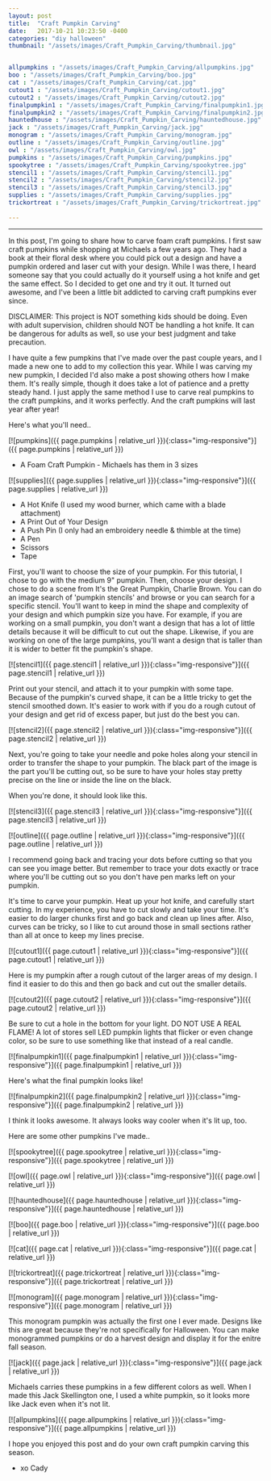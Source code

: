 ```yaml
---
layout: post
title:  "Craft Pumpkin Carving"
date:   2017-10-21 10:23:50 -0400
categories: "diy halloween"
thumbnail: "/assets/images/Craft_Pumpkin_Carving/thumbnail.jpg"


allpumpkins : "/assets/images/Craft_Pumpkin_Carving/allpumpkins.jpg"
boo : "/assets/images/Craft_Pumpkin_Carving/boo.jpg"
cat : "/assets/images/Craft_Pumpkin_Carving/cat.jpg"
cutout1 : "/assets/images/Craft_Pumpkin_Carving/cutout1.jpg"
cutout2 : "/assets/images/Craft_Pumpkin_Carving/cutout2.jpg"
finalpumpkin1 : "/assets/images/Craft_Pumpkin_Carving/finalpumpkin1.jpg"
finalpumpkin2 : "/assets/images/Craft_Pumpkin_Carving/finalpumpkin2.jpg"
hauntedhouse : "/assets/images/Craft_Pumpkin_Carving/hauntedhouse.jpg"
jack : "/assets/images/Craft_Pumpkin_Carving/jack.jpg"
monogram : "/assets/images/Craft_Pumpkin_Carving/monogram.jpg"
outline : "/assets/images/Craft_Pumpkin_Carving/outline.jpg"
owl : "/assets/images/Craft_Pumpkin_Carving/owl.jpg"
pumpkins : "/assets/images/Craft_Pumpkin_Carving/pumpkins.jpg"
spookytree : "/assets/images/Craft_Pumpkin_Carving/spookytree.jpg"
stencil1 : "/assets/images/Craft_Pumpkin_Carving/stencil1.jpg"
stencil2 : "/assets/images/Craft_Pumpkin_Carving/stencil2.jpg"
stencil3 : "/assets/images/Craft_Pumpkin_Carving/stencil3.jpg"
supplies : "/assets/images/Craft_Pumpkin_Carving/supplies.jpg"
trickortreat : "/assets/images/Craft_Pumpkin_Carving/trickortreat.jpg"
  
---
```

---
In this post, I'm going to share how to carve foam craft pumpkins. I first saw craft pumpkins while shopping at Michaels a few years ago. They had a book at their floral desk where you could pick out a design and have a pumpkin ordered and laser cut with your design. While I was there, I heard someone say that you could actually do it yourself using a hot knife and get the same effect. So I decided to get one and try it out. It turned out awesome, and I've been a little bit addicted to carving craft pumpkins ever since.

DISCLAIMER: This project is NOT something kids should be doing. Even with adult supervision, children should NOT be handling a hot knife. It can be dangerous for adults as well, so use your best judgment and take precaution.

I have quite a few pumpkins that I've made over the past couple years, and I made a new one to add to my collection this year. While I was carving my new pumpkin, I decided I'd also make a post showing others how I make them. It's really simple, though it does take a lot of patience and a pretty steady hand. I just apply the same method I use to carve real pumpkins to the craft pumpkins, and it works perfectly. And the craft pumpkins will last year after year!

Here's what you'll need..

[![pumpkins]({{ page.pumpkins | relative_url }}){:class="img-responsive"}]({{ page.pumpkins | relative_url }})

-  A Foam Craft Pumpkin - Michaels has them in 3 sizes

[![supplies]({{ page.supplies | relative_url }}){:class="img-responsive"}]({{ page.supplies | relative_url }})

-  A Hot Knife (I used my wood burner, which came with a blade attachment)
-  A Print Out of Your Design
-  A Push Pin (I only had an embroidery needle & thimble at the time)
-  A Pen
-  Scissors
-  Tape

First, you'll want to choose the size of your pumpkin. For this tutorial, I chose to go with the medium 9" pumpkin. Then, choose your design. I chose to do a scene from It's the Great Pumpkin, Charlie Brown. You can do an image search of 'pumpkin stencils' and browse or you can search for a specific stencil. You'll want to keep in mind the shape and complexity of your design and which pumpkin size you have. For example, if you are working on a small pumpkin, you don't want a design that has a lot of little details because it will be difficult to cut out the shape. Likewise, if you are working on one of the large pumpkins, you'll want a design that is taller than it is wider to better fit the pumpkin's shape.

[![stencil1]({{ page.stencil1 | relative_url }}){:class="img-responsive"}]({{ page.stencil1 | relative_url }})

Print out your stencil, and attach it to your pumpkin with some tape. Because of the pumpkin's curved shape, it can be a little tricky to get the stencil smoothed down. It's easier to work with if you do a rough cutout of your design and get rid of excess paper, but just do the best you can.

[![stencil2]({{ page.stencil2 | relative_url }}){:class="img-responsive"}]({{ page.stencil2 | relative_url }})

Next, you're going to take your needle and poke holes along your stencil in order to transfer the shape to your pumpkin. The black part of the image is the part you'll be cutting out, so be sure to have your holes stay pretty precise on the line or inside the line on the black.

When you're done, it should look like this.

[![stencil3]({{ page.stencil3 | relative_url }}){:class="img-responsive"}]({{ page.stencil3 | relative_url }})

[![outline]({{ page.outline | relative_url }}){:class="img-responsive"}]({{ page.outline | relative_url }})

I recommend going back and tracing your dots before cutting so that you can see you image better. But remember to trace your dots exactly or trace where you'll be cutting out so you don't have pen marks left on your pumpkin.

It's time to carve your pumpkin. Heat up your hot knife, and carefully start cutting. In my experience, you have to cut slowly and take your time. It's easier to do larger chunks first and go back and clean up lines after. Also, curves can be tricky, so I like to cut around those in small sections rather than all at once to keep my lines precise.

[![cutout1]({{ page.cutout1 | relative_url }}){:class="img-responsive"}]({{ page.cutout1 | relative_url }})

Here is my pumpkin after a rough cutout of the larger areas of my design. I find it easier to do this and then go back and cut out the smaller details.

[![cutout2]({{ page.cutout2 | relative_url }}){:class="img-responsive"}]({{ page.cutout2 | relative_url }})

Be sure to cut a hole in the bottom for your light. DO NOT USE A REAL FLAME! A lot of stores sell LED pumpkin lights that flicker or even change color, so be sure to use something like that instead of a real candle.

[![finalpumpkin1]({{ page.finalpumpkin1 | relative_url }}){:class="img-responsive"}]({{ page.finalpumpkin1 | relative_url }})

Here's what the final pumpkin looks like!

[![finalpumpkin2]({{ page.finalpumpkin2 | relative_url }}){:class="img-responsive"}]({{ page.finalpumpkin2 | relative_url }})

I think it looks awesome. It always looks way cooler when it's lit up, too.

Here are some other pumpkins I've made..

[![spookytree]({{ page.spookytree | relative_url }}){:class="img-responsive"}]({{ page.spookytree | relative_url }})

[![owl]({{ page.owl | relative_url }}){:class="img-responsive"}]({{ page.owl | relative_url }})

[![hauntedhouse]({{ page.hauntedhouse | relative_url }}){:class="img-responsive"}]({{ page.hauntedhouse | relative_url }})

[![boo]({{ page.boo | relative_url }}){:class="img-responsive"}]({{ page.boo | relative_url }})

[![cat]({{ page.cat | relative_url }}){:class="img-responsive"}]({{ page.cat | relative_url }})

[![trickortreat]({{ page.trickortreat | relative_url }}){:class="img-responsive"}]({{ page.trickortreat | relative_url }})

[![monogram]({{ page.monogram | relative_url }}){:class="img-responsive"}]({{ page.monogram | relative_url }})

This monogram pumpkin was actually the first one I ever made. Designs like this are great because they're not specifically for Halloween. You can make monogrammed pumpkins or do a harvest design and display it for the enitre fall season.

[![jack]({{ page.jack | relative_url }}){:class="img-responsive"}]({{ page.jack | relative_url }})

Michaels carries these pumpkins in a few different colors as well. When I made this Jack Skellington one, I used a white pumpkin, so it looks more like Jack even when it's not lit.

[![allpumpkins]({{ page.allpumpkins | relative_url }}){:class="img-responsive"}]({{ page.allpumpkins | relative_url }})

I hope you enjoyed this post and do your own craft pumpkin carving this season.

- xo Cady